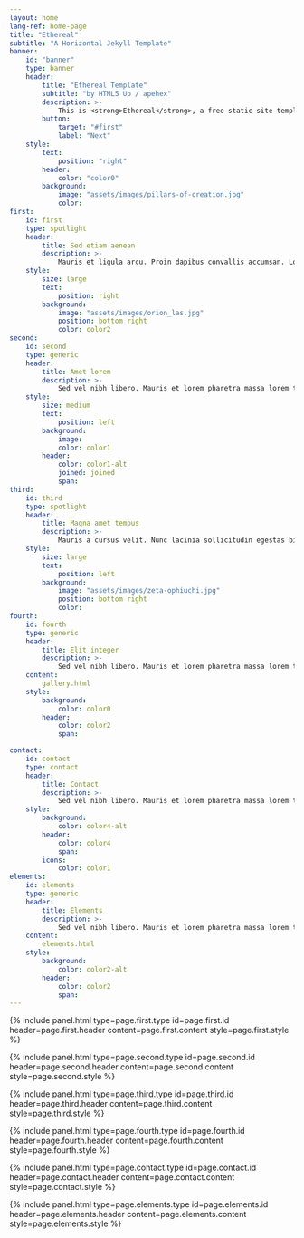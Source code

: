 ```yaml
---
layout: home
lang-ref: home-page
title: "Ethereal"
subtitle: "A Horizontal Jekyll Template"
banner:
    id: "banner"
    type: banner
    header:
        title: "Ethereal Template"
        subtitle: "by HTML5 Up / apehex"
        description: >-
            This is <strong>Ethereal</strong>, a free static site template designed by AJ for <a href='https://html5up.net'>HTML5 UP</a> and ported to Jekyll by <a href='https://apehex.github.io'>apehex</a>.<br/>It’s fully responsive, built on HTML5 and CSS3, and released entirely for free under the Creative Commons license.<br/>Hope you dig it :)
        button:
            target: "#first"
            label: "Next"
    style:
        text:
            position: "right"
        header:
            color: "color0"
        background:
            image: "assets/images/pillars-of-creation.jpg"
            color:
first:
    id: first
    type: spotlight
    header:
        title: Sed etiam aenean
        description: >-
            Mauris et ligula arcu. Proin dapibus convallis accumsan. Lorem maximus hendrerit orci, sit amet elementum massa hendrerit sed. Donec et ullamcorper ligula. Suspendisse amet potenti. Ut pretium libero eleifend euismod sed tristique. Quisque dictum magna risus, id ultricies justo sagittis vitae. Sed id odio tempor, porttitor elit amet, gravida hendrerit fringilla lorem ipsum dolor.
    style:
        size: large
        text:
            position: right
        background:
            image: "assets/images/orion_las.jpg"
            position: bottom right
            color: color2
second:
    id: second
    type: generic
    header:
        title: Amet lorem
        description: >-
            Sed vel nibh libero. Mauris et lorem pharetra massa lorem turpis congue pulvinar. Vivamus sed feugiat finibus. Duis amet bibendum amet sed. Duis mauris ex, dapibus sed ligula tempus volutpat magna etiam.
    style:
        size: medium
        text:
            position: left
        background:
            image:
            color: color1
        header:
            color: color1-alt
            joined: joined
            span:
third:
    id: third
    type: spotlight
    header:
        title: Magna amet tempus
        description: >-
            Mauris a cursus velit. Nunc lacinia sollicitudin egestas bibendum, magna dui bibendum ex, sagittis commodo enim risus sed magna nulla. Vestibulum ut consequat velit. Curabitur vitae libero lorem. Quisque iaculis porttitor blandit. Nullam quis sagittis maximus. Sed vel nibh libero. Mauris et lorem pharetra massa lorem turpis congue pulvinar.
    style:
        size: large
        text:
            position: left
        background:
            image: "assets/images/zeta-ophiuchi.jpg"
            position: bottom right
            color:
fourth:
    id: fourth
    type: generic
    header:
        title: Elit integer
        description: >-
            Sed vel nibh libero. Mauris et lorem pharetra massa lorem turpis congue pulvinar. Vivamus sed feugiat finibus. Duis amet bibendum amet sed. Duis mauris ex, dapibus sed ligula tempus volutpat magna etiam.
    content:
        gallery.html
    style:
        background:
            color: color0
        header:
            color: color2
            span:

contact:
    id: contact
    type: contact
    header:
        title: Contact
        description: >-
            Sed vel nibh libero. Mauris et lorem pharetra massa lorem turpis congue pulvinar. Vivamus sed feugiat finibus. Duis amet bibendum amet sed. Duis mauris ex, dapibus sed ligula tempus volutpat magna etiam.
    style:
        background:
            color: color4-alt
        header:
            color: color4
            span:
        icons:
            color: color1
elements:
    id: elements
    type: generic
    header:
        title: Elements
        description: >-
            Sed vel nibh libero. Mauris et lorem pharetra massa lorem turpis congue pulvinar. Vivamus sed feugiat finibus. Duis amet bibendum amet sed. Duis mauris ex, dapibus sed ligula tempus volutpat magna etiam.
    content:
        elements.html
    style:
        background:
            color: color2-alt
        header:
            color: color2
            span:
---
```


{% include panel.html type=page.first.type id=page.first.id header=page.first.header content=page.first.content style=page.first.style %}

{% include panel.html type=page.second.type id=page.second.id header=page.second.header content=page.second.content style=page.second.style %}

{% include panel.html type=page.third.type id=page.third.id header=page.third.header content=page.third.content style=page.third.style %}

{% include panel.html type=page.fourth.type id=page.fourth.id header=page.fourth.header content=page.fourth.content style=page.fourth.style %}

{% include panel.html type=page.contact.type id=page.contact.id header=page.contact.header content=page.contact.content style=page.contact.style %}

{% include panel.html type=page.elements.type id=page.elements.id header=page.elements.header content=page.elements.content style=page.elements.style %}
